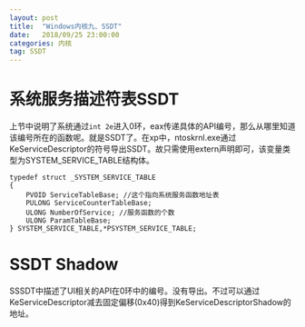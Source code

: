 ```yaml
---
layout: post
title:  "Windows内核九、SSDT"
date:   2018/09/25 23:00:00
categories: 内核
tag: SSDT
---
```


# 系统服务描述符表SSDT

上节中说明了系统通过`int 2e`进入0环，eax传递具体的API编号，那么从哪里知道该编号所在的函数呢。就是SSDT了。在xp中，ntoskrnl.exe通过KeServiceDescriptor的符号导出SSDT。故只需使用extern声明即可，该变量类型为SYSTEM_SERVICE_TABLE结构体。
```
typedef struct _SYSTEM_SERVICE_TABLE
{
    PVOID ServiceTableBase; //这个指向系统服务函数地址表
    PULONG ServiceCounterTableBase;
    ULONG NumberOfService; //服务函数的个数
    ULONG ParamTableBase;
} SYSTEM_SERVICE_TABLE,*PSYSTEM_SERVICE_TABLE;
```

# SSDT Shadow

SSSDT中描述了UI相关的API在0环中的编号。没有导出。不过可以通过KeServiceDescriptor减去固定偏移(0x40)得到KeServiceDescriptorShadow的地址。